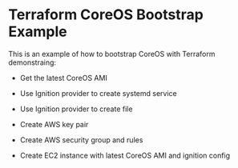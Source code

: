 # Terraform CoreOS Bootstrap Example

This is an example of how to bootstrap CoreOS with Terraform demonstraing:

* Get the latest CoreOS AMI

* Use Ignition provider to create systemd service

* Use Ignition provider to create file

* Create AWS key pair

* Create AWS security group and rules

* Create EC2 instance with latest CoreOS AMI and ignition config